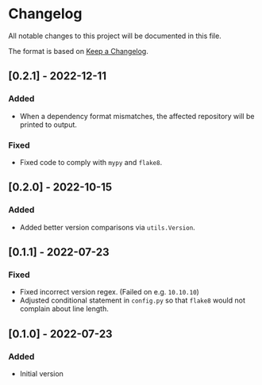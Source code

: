 # Changelog
All notable changes to this project will be documented in this file.

The format is based on [Keep a Changelog](https://keepachangelog.com/en/1.0.0/).

## [0.2.1] - 2022-12-11
### Added
- When a dependency format mismatches, the affected repository will be printed to output.

### Fixed
- Fixed code to comply with `mypy` and `flake8`.

## [0.2.0] - 2022-10-15
### Added
- Added better version comparisons via `utils.Version`.

## [0.1.1] - 2022-07-23
### Fixed
- Fixed incorrect version regex. (Failed on e.g. `10.10.10`)
- Adjusted conditional statement in `config.py` so that `flake8` would not complain about line length.

## [0.1.0] - 2022-07-23
### Added
- Initial version

